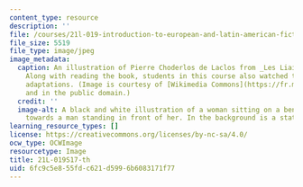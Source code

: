 ```yaml
---
content_type: resource
description: ''
file: /courses/21l-019-introduction-to-european-and-latin-american-fiction-great-books-on-the-page-and-on-the-screen-spring-2017/6fc9c5e855fdc621d5996b6083171f77_21L-019S17-th.jpg
file_size: 5519
file_type: image/jpeg
image_metadata:
  caption: An illustration of Pierre Choderlos de Laclos from _Les Liaisons dangereuses_.
    Along with reading the book, students in this course also watched two modern film
    adaptations. (Image is courtesy of [Wikimedia Commons](https://fr.m.wikipedia.org/wiki/Fichier:LiaisonsDangereuses_X.jpg)
    and in the public domain.)
  credit: ''
  image-alt: A black and white illustration of a woman sitting on a bench, reaching
    towards a man standing in front of her. In the background is a statue of a cherub.
learning_resource_types: []
license: https://creativecommons.org/licenses/by-nc-sa/4.0/
ocw_type: OCWImage
resourcetype: Image
title: 21L-019S17-th
uid: 6fc9c5e8-55fd-c621-d599-6b6083171f77
---
```

